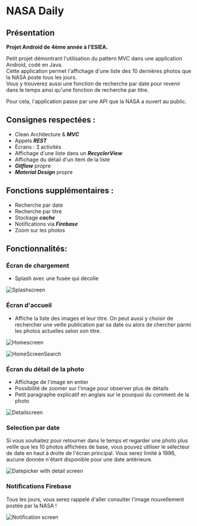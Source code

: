 # NASA Daily

## Présentation

**Projet Android de 4ème année à l'ESIEA.**

Petit projet démontrant l'utilisation du pattern MVC dans une application Android, codé en Java.
<br/>Cette application permet l'affichage d'une liste des 10 dernières photos que la NASA poste tous les jours.
<br/>Vous y trouverez aussi une fonction de recherche par date pour revenir dans le temps ainsi qu'une fonction de recherche par titre.

Pour cela, l'application passe par une API que la NASA a ouvert au public.

## Consignes respectées : 

- Clean Architecture & ***MVC***
- Appels ***REST***
- Écrans : 3 activités
- Affichage d'une liste dans un ***RecyclerView***
- Affichage du détail d'un item de la liste
- ***Gitflow*** propre
- ***Material Design*** propre

## Fonctions supplémentaires :

- Recherche par date<br/>
- Recherche par titre<br/>
- Stockage ***cache***<br/>
- Notifications via ***Firebase***<br/>
- Zoom sur les photos


## Fonctionnalités: 

### Écran de chargement

- Splash avec une fusée qui décolle 

![Splashscreen](http://victorguegan.fr/NASADaily/img/splash.jpg)

### Écran d'accueil 

- Affiche la liste des images et leur titre. On peut aussi y choisir de rechercher une veille publication par sa date ou alors de chercher parmi les photos actuelles selon son titre.

![Homescreen](http://victorguegan.fr/NASADaily/img/home.jpg)

![HomeScreenSearch](http://victorguegan.fr/NASADaily/img/home_searched.jpg)

### Écran du détail de la photo

- Affichage de l'image en entier
- Possibilité de zoomer sur l'image pour observer plus de détails
- Petit paragraphe explicatif en anglais sur le pourquoi du comment de la photo

![Detailscreen](http://victorguegan.fr/NASADaily/img/detail.jpg)

### Selection par date

Si vous souhaitez pour retourner dans le temps et regarder une photo plus veille que les 10 photos affichées de base, vous pouvez utiliser le sélecteur de date en haut à droite de l'écran principal. 
Vous serez limité à 1996, aucune donnée n'étant disponible pour une date antérieure. 

![Datepicker with detail screen](http://victorguegan.fr/NASADaily/img/date_picker.jpg)


### Notifications Firebase

Tous les jours, vous serez rappelé d'aller consulter l'image nouvellement postée par la NASA !

![Notification screen](http://victorguegan.fr/NASADaily/img/notif.jpg)


